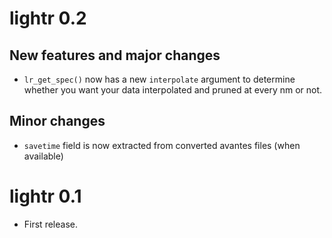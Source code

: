# lightr 0.2

## New features and major changes

* `lr_get_spec()` now has a new `interpolate` argument to determine whether you
want your data interpolated and pruned at every nm or not.

## Minor changes
* `savetime` field is now extracted from converted avantes files (when
available)

# lightr 0.1

* First release.
